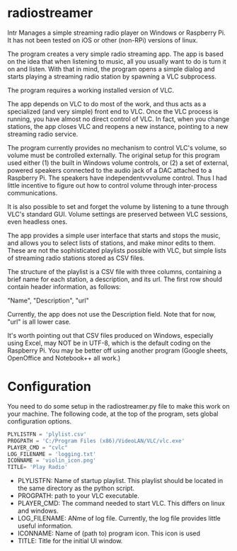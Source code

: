 # radiostreamer

Intr
Manages a simple streaming radio player on Windows or Raspberry Pi.  It has not
been tested on iOS or other (non-RPi) versions of linux.

The program creates a very simple radio streaming app. The app is based on the
idea that when listening to music, all you usually want to do is 
turn it on and listen.  With that in mind, the program opens a simple dialog
and starts playing a streaming radio station by spawning a VLC subprocess. 

The program requires a working installed version of VLC.

The app depends on VLC to do most of the work, and thus acts as a specialized
(and very simple) front end to VLC.  Once the VLC process is
running, you have almost no direct control of VLC.  In fact, when you change
stations, the app closes VLC and reopens a new instance, pointing to a new
streaming radio service.

The program currently provides no mechanism to control VLC's volume, so volume 
must be controlled externally. The original setup for this program used either
(1) the built in Windows volume controls, or (2) a set of external, powered
speakers connected to the audio jack of a DAC attached to a Raspberry Pi.  The
speakers have independentvvvolume control. Thus I had little incentive to 
figure out how to control volume through inter-process communications.

It is also possible to set and forget the volume by listening to a tune
through VLC's standard GUI. Volume settings are preserved between VLC sessions,
even headless ones.

The app provides a simple user interface that starts and stops the music, and 
allows you to select lists of stations, and make minor edits to them. These are
not the sophisticated playlists possible with VLC, but simple lists of 
streaming radio stations stored as CSV files.

The structure of the playlist is a CSV file with three columns, containing a
brief name for each station, a description, and its url.  The first row should
contain header information, as follows:

"Name", "Description", "url"

Currently, the app does not use the Description field. Note that for now, "url"
is all lower case.

It's worth pointing out that CSV files produced on Windows,
especially using Excel, may NOT be in UTF-8, which is the default coding on the
Raspberry Pi.  You may be better off using another program (Google sheets, 
OpenOffice and Notebook++ all work.)

# Configuration
You need to do some setup in the radiostreamer.py file to make this work on
your machine.  The following code, at the top of the program, sets global
configuration options.

``` Python
PLYLISTFN = 'plylist.csv'
PROGPATH = 'C:/Program Files (x86)/VideoLAN/VLC/vlc.exe'
PLAYER_CMD = "cvlc"
LOG_FILENAME = 'logging.txt'
ICONNAME = 'violin_icon.png'
TITLE= 'Play Radio'
```
*  PLYLISTFN:  Name of startup playlist.  This playlist should be located in the 
    same directory as the python script.
*  PROGPATH: path to your VLC executable.
*  PLAYER_CMD:  The command needed to start VLC. This differs on linux and
    windows.
*  LOG_FILENAME:  ANme of log file.  Currently, the log file provides little
    useful information.
*  ICONNAME:  Name of (path to) program icon. This icon is used 
*  TITLE:  Title for the initial UI window.